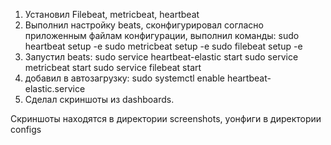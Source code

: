 1. Установил Filebeat, metricbeat, heartbeat
2. Выполнил настройку beats, сконфигурировал согласно приложенным файлам конфигурации, выполнил команды:
sudo heartbeat setup -e
sudo metricbeat setup -e
sudo filebeat setup -e
3. Запустил beats: 
sudo service heartbeat-elastic start 
sudo service metricbeat start 
sudo service filebeat start 
5. добавил в автозагрузку: sudo systemctl enable heartbeat-elastic.service
6. Сделал скриншоты из dashboards.

Скриншоты находятся в директории screenshots, уонфиги в директории configs
